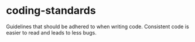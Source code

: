 # coding-standards
Guidelines that should be adhered to when writing code. Consistent code is easier to read and leads to less bugs. 
